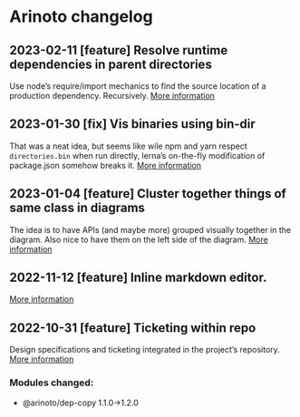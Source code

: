 # Arinoto changelog

## 2023-02-11 [feature]  Resolve runtime dependencies in parent directories

Use node’s require/import mechanics to find the source location of a
production dependency. Recursively.
[More information](<spec/resolve/design.md>)

## 2023-01-30 [fix]  Vis binaries using bin-dir

That was a neat idea, but seems like wile npm and yarn respect
`directories.bin` when run directly, lerna’s on-the-fly modification of
package.json somehow breaks it.
[More information](<spec/vis-bin/design.md>)

## 2023-01-04 [feature]  Cluster together things of same class in diagrams

The idea is to have APIs (and maybe more) grouped visually together in
the diagram. Also nice to have them on the left side of the diagram.
[More information](<spec/cluster-vis/design.md>)

## 2022-11-12 [feature]  Inline markdown editor.

[More information](<spec/remarkeded/design.md>)

## 2022-10-31 [feature]  Ticketing within repo

Design specifications and ticketing integrated in the project’s
repository.
[More information](<spec/000 ticketing/design.md>)

### Modules changed:
 - @arinoto/dep-copy 1.1.0->1.2.0
